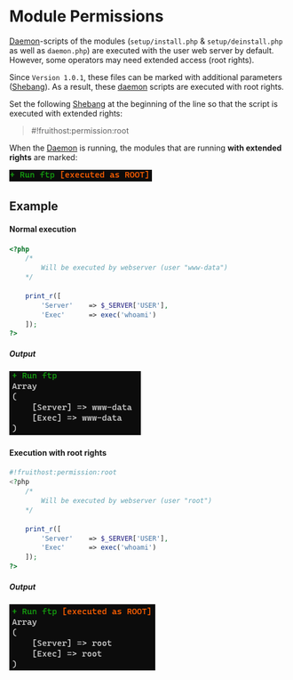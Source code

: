 # Module Permissions
[Daemon](https://github.com/fruithost/Binary)-scripts of the modules (`setup/install.php` & `setup/deinstall.php` as well as `daemon.php`) are executed with the user web server by default. However, some operators may need extended access (root rights).

Since `Version 1.0.1`, these files can be marked with additional parameters ([Shebang](https://en.wikipedia.org/wiki/Shebang_(Unix))). As a result, these [daemon](https://github.com/fruithost/Binary) scripts are executed with root rights.

Set the following [Shebang](https://en.wikipedia.org/wiki/Shebang_(Unix)) at the beginning of the line so that the script is executed with extended rights:
> #!fruithost:permission:root

When the [Daemon](https://github.com/fruithost/Binary) is running, the modules that are running **with extended rights** are marked:

![EXECUTING_PREVIEW](../Images/Modules/EXECUTING_PREVIEW.PNG)

## Example
#### Normal execution
```php
<?php
    /*
        Will be executed by webserver (user "www-data")
    */
	
    print_r([
		'Server'	=> $_SERVER['USER'],
		'Exec'		=> exec('whoami')
	]);
?>
```
##### Output
![EXECUTING_DEFAULT](../Images/Modules/EXECUTING_DEFAULT.PNG)

#### Execution with root rights
```php
#!fruithost:permission:root
<?php
    /*
        Will be executed by webserver (user "root")
    */

	print_r([
		'Server'	=> $_SERVER['USER'],
		'Exec'		=> exec('whoami')
	]);
?>
```
##### Output
![EXECUTING_ROOT](../Images/Modules/EXECUTING_ROOT.PNG)
